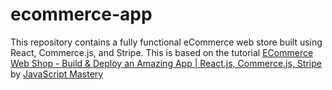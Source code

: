 # ecommerce-app

This repository contains a fully functional eCommerce web store built using React, Commerce.js, and Stripe. This is based on the tutorial [ECommerce Web Shop - Build & Deploy an Amazing App | React.js, Commerce.js, Stripe](https://www.youtube.com/watch?v=377AQ0y6LPA) by [JavaScript Mastery](https://www.youtube.com/channel/UCmXmlB4-HJytD7wek0Uo97A)
